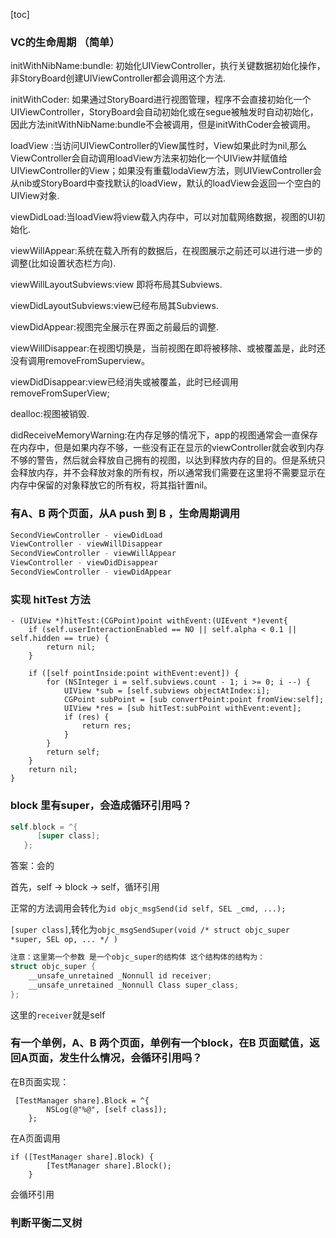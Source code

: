 [toc]

### VC的生命周期 （简单）

initWithNibName:bundle: 初始化UIViewController，执行关键数据初始化操作，非StoryBoard创建UIViewController都会调用这个方法.

initWithCoder: 如果通过StoryBoard进行视图管理，程序不会直接初始化一个UIViewController，StoryBoard会自动初始化或在segue被触发时自动初始化，因此方法initWithNibName:bundle不会被调用，但是initWithCoder会被调用。

loadView :当访问UIViewController的View属性时，View如果此时为nil,那么ViewController会自动调用loadView方法来初始化一个UIView并赋值给UIViewController的View；如果没有重载lodaView方法，则UIViewController会从nib或StoryBoard中查找默认的loadView，默认的loadView会返回一个空白的UIView对象.

viewDidLoad:当loadView将view载入内存中，可以对加载网络数据，视图的UI初始化.

viewWillAppear:系统在载入所有的数据后，在视图展示之前还可以进行进一步的调整(比如设置状态栏方向).

viewWillLayoutSubviews:view 即将布局其Subviews.

viewDidLayoutSubviews:view已经布局其Subviews.

viewDidAppear:视图完全展示在界面之前最后的调整.

viewWillDisappear:在视图切换是，当前视图在即将被移除、或被覆盖是，此时还没有调用removeFromSuperview。

viewDidDisappear:view已经消失或被覆盖，此时已经调用removeFromSuperView;

dealloc:视图被销毁.

didReceiveMemoryWarning:在内存足够的情况下，app的视图通常会一直保存在内存中，但是如果内存不够，一些没有正在显示的viewController就会收到内存不够的警告，然后就会释放自己拥有的视图，以达到释放内存的目的。但是系统只会释放内存，并不会释放对象的所有权，所以通常我们需要在这里将不需要显示在内存中保留的对象释放它的所有权，将其指针置nil。

### 有A、B 两个页面，从A push 到 B ，生命周期调用

```objective-c
SecondViewController - viewDidLoad
ViewController - viewWillDisappear
SecondViewController - viewWillAppear
ViewController - viewDidDisappear
SecondViewController - viewDidAppear
```

### 实现 hitTest 方法

```objc
- (UIView *)hitTest:(CGPoint)point withEvent:(UIEvent *)event{
    if (self.userInteractionEnabled == NO || self.alpha < 0.1 || self.hidden == true) {
        return nil;
    }
    
    if ([self pointInside:point withEvent:event]) {
        for (NSInteger i = self.subviews.count - 1; i >= 0; i --) {
            UIView *sub = [self.subviews objectAtIndex:i];
            CGPoint subPoint = [sub convertPoint:point fromView:self];
            UIView *res = [sub hitTest:subPoint withEvent:event];
            if (res) {
                return res;
            }
        }
        return self;
    }
    return nil;
}
```

### block 里有super，会造成循环引用吗？

```objective-c
self.block = ^{
      [super class];
   };
```

答案：会的

首先，self -> block -> self，循环引用

正常的方法调用会转化为`id objc_msgSend(id self, SEL _cmd, ...);`

`[super class]`,转化为`objc_msgSendSuper(void /* struct objc_super *super, SEL op, ... */ )`

```objectivec
注意：这里第一个参数 是一个objc_super的结构体 这个结构体的结构为：
struct objc_super {
    __unsafe_unretained _Nonnull id receiver;
    __unsafe_unretained _Nonnull Class super_class;
};
```

这里的`receiver`就是self

### 有一个单例，A、B 两个页面，单例有一个block，在B 页面赋值，返回A页面，发生什么情况，会循环引用吗？

在B页面实现：

```objc
 [TestManager share].Block = ^{
        NSLog(@"%@", [self class]);
    };
```

在A页面调用

```objc
if ([TestManager share].Block) {
        [TestManager share].Block();
    }
```

会循环引用

### 判断平衡二叉树


